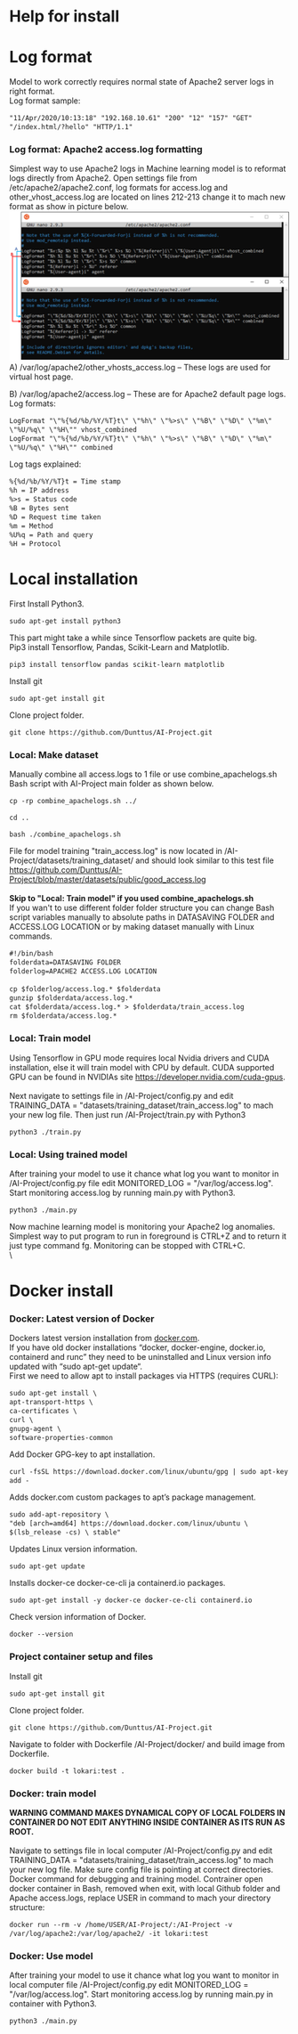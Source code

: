 # Help for install
# Log format
Model to work correctly requires normal state of Apache2 server logs in right format. \
Log format sample:
```
"11/Apr/2020/10:13:18" "192.168.10.61" "200" "12" "157" "GET" "/index.html/?hello" "HTTP/1.1"
```
### Log format: Apache2 access.log formatting
Simplest way to use Apache2 logs in Machine learning model is to reformat logs directly from Apache2. Open settings file from /etc/apache2/apache2.conf, log formats for access.log and other_vhost_access.log are located on lines 212-213 change it to mach new format as show in picture below.
\
![Log formats](./img/install_pic_1.png)
\
A) /var/log/apache2/other_vhosts_access.log – These logs are used for virtual host page. </p> 
B) /var/log/apache2/access.log – These are for Apache2 default page logs.
\
Log formats:
```
LogFormat "\"%{%d/%b/%Y/%T}t\" \"%h\" \"%>s\" \"%B\" \"%D\" \"%m\" \"%U/%q\" \"%H\"" vhost_combined
LogFormat "\"%{%d/%b/%Y/%T}t\" \"%h\" \"%>s\" \"%B\" \"%D\" \"%m\" \"%U/%q\" \"%H\"" combined
```
Log tags explained:
```
%{%d/%b/%Y/%T}t = Time stamp
%h = IP address
%>s = Status code
%B = Bytes sent
%D = Request time taken
%m = Method
%U%q = Path and query
%H = Protocol
```

# Local installation

First Install Python3.
```
sudo apt-get install python3
```
This part might take a while since Tensorflow packets are quite big. \
Pip3 install Tensorflow, Pandas, Scikit-Learn and Matplotlib.
```
pip3 install tensorflow pandas scikit-learn matplotlib
```
Install git
```
sudo apt-get install git
```
Clone project folder.
```
git clone https://github.com/Dunttus/AI-Project.git
```
### Local: Make dataset
Manually combine all access.logs to 1 file or use combine_apachelogs.sh Bash script with AI-Project main folder as shown below.
```
cp -rp combine_apachelogs.sh ../
```
```
cd ..
```
```
bash ./combine_apachelogs.sh
```
File for model training "train_access.log" is now located in /AI-Project/datasets/training_dataset/ and should look similar to this test file https://github.com/Dunttus/AI-Project/blob/master/datasets/public/good_access.log \
\
**Skip to "Local: Train model" if you used combine_apachelogs.sh** \
If you wan't to use different folder folder structure you can change Bash script variables manually to absolute paths in DATASAVING FOLDER and ACCESS.LOG LOCATION or by making dataset manually with Linux commands.
```
#!/bin/bash
folderdata=DATASAVING FOLDER
folderlog=APACHE2 ACCESS.LOG LOCATION

cp $folderlog/access.log.* $folderdata
gunzip $folderdata/access.log.*
cat $folderdata/access.log.* > $folderdata/train_access.log
rm $folderdata/access.log.*
```
### Local: Train model
Using Tensorflow in GPU mode requires local Nvidia drivers and CUDA installation, else it will train model with CPU by default. CUDA supported GPU can be found in NVIDIAs site https://developer.nvidia.com/cuda-gpus. \
\
Next navigate to settings file in /AI-Project/config.py and edit TRAINING_DATA = "datasets/training_dataset/train_access.log" to mach your new log file.
Then just run /AI-Project/train.py with Python3
```
python3 ./train.py
```
### Local: Using trained model
After training your model to use it chance what log you want to monitor in /AI-Project/config.py file edit MONITORED_LOG = "/var/log/access.log". Start monitoring access.log by running main.py with Python3.
```
python3 ./main.py
```
Now machine learning model is monitoring your Apache2 log anomalies. Simplest way to put program to run in foreground is CTRL+Z and to return it just type command fg. Monitoring can be stopped with CTRL+C.
\
\
# Docker install
### Docker: Latest version of Docker
Dockers latest version installation from [docker.com](https://docs.docker.com/engine/install/ubuntu/). \
If you have old docker installations “docker, docker-engine, docker.io, containerd and runc” they need to be uninstalled and Linux version info updated with “sudo apt-get update“.
\
First we need to allow apt to install packages via HTTPS (requires CURL):
```
sudo apt-get install \
apt-transport-https \
ca-certificates \
curl \
gnupg-agent \
software-properties-common
```
Add Docker GPG-key to apt installation.
```
curl -fsSL https://download.docker.com/linux/ubuntu/gpg | sudo apt-key add -
```
Adds docker.com custom packages to apt’s package management.
```
sudo add-apt-repository \
"deb [arch=amd64] https://download.docker.com/linux/ubuntu \
$(lsb_release -cs) \ stable"
```
Updates Linux version information.
```
sudo apt-get update
```
Installs docker-ce docker-ce-cli ja containerd.io packages.
```
sudo apt-get install -y docker-ce docker-ce-cli containerd.io
```
Check version information of Docker.
```
docker --version
```
### Project container setup and files

Install git
```
sudo apt-get install git
```
Clone project folder.
```
git clone https://github.com/Dunttus/AI-Project.git
```

Navigate to folder with Dockerfile /AI-Project/docker/ and build image from Dockerfile.
```
docker build -t lokari:test .
```

### Docker: train model
**WARNING COMMAND MAKES DYNAMICAL COPY OF LOCAL FOLDERS IN CONTAINER DO NOT EDIT ANYTHING INSIDE CONTAINER AS ITS RUN AS ROOT.** \
\
Navigate to settings file in local computer /AI-Project/config.py and edit TRAINING_DATA = "datasets/training_dataset/train_access.log" to mach your new log file.
Make sure config file is pointing at correct directories. \
Docker command for debugging and training model. Contrainer open docker container in Bash, removed when exit, with local Github folder and Apache access.logs, replace USER in command to mach your directory structure:
```
docker run --rm -v /home/USER/AI-Project/:/AI-Project -v /var/log/apache2:/var/log/apache2/ -it lokari:test
```
### Docker: Use model
After training your model to use it chance what log you want to monitor in local computer file /AI-Project/config.py edit MONITORED_LOG = "/var/log/access.log". Start monitoring access.log by running main.py in container with Python3.
```
python3 ./main.py
```